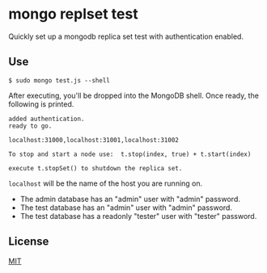 mongo replset test
==================

Quickly set up a mongodb replica set test with authentication enabled.

## Use

    $ sudo mongo test.js --shell

After executing, you'll be dropped into the MongoDB shell. Once ready, the following is printed.

    added authentication.
    ready to go.

    localhost:31000,localhost:31001,localhost:31002

    To stop and start a node use:  t.stop(index, true) + t.start(index)

    execute t.stopSet() to shutdown the replica set.

`localhost` will be the name of the host you are running on.

- The admin database has an "admin" user with "admin" password.
- The test database has an "admin" user with "admin" password.
- The test database has a readonly "tester" user with "tester" password.

## License

[MIT](https://github.com/aheckmann/mongo-replset-test/blob/master/LICENSE)
